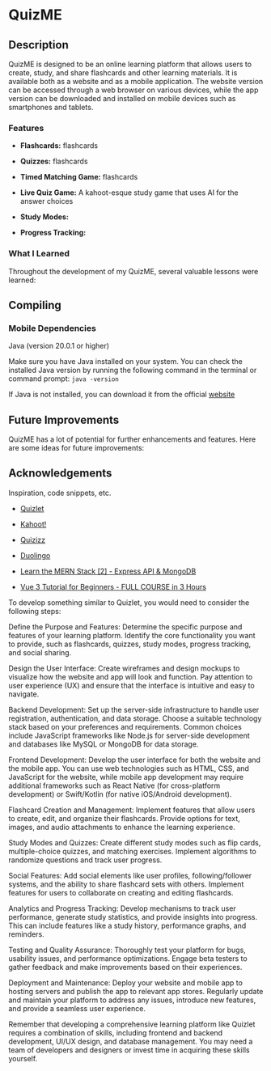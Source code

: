 # QuizME

## Description

QuizME is designed to be an online learning platform that allows users to create, study, and share flashcards and other learning materials. It is available both as a website and as a mobile application. The website version can be accessed through a web browser on various devices, while the app version can be downloaded and installed on mobile devices such as smartphones and tablets.

### Features

- **Flashcards:** flashcards

- **Quizzes:** flashcards

- **Timed Matching Game:** flashcards

- **Live Quiz Game:** A kahoot-esque study game that uses AI for the answer choices

- **Study Modes:**

- **Progress Tracking:**

### What I Learned

Throughout the development of my QuizME, several valuable lessons were learned:

## Compiling

### Mobile Dependencies
Java (version 20.0.1 or higher)

Make sure you have Java installed on your system. You can check the installed Java version by running the following command in the terminal or command prompt: `java -version`

If Java is not installed, you can download it from the official [website](https://www.java.com/en/download/)

## Future Improvements

QuizME has a lot of potential for further enhancements and features. Here are some ideas for future improvements:

## Acknowledgements

Inspiration, code snippets, etc.

- [Quizlet]()

- [Kahoot!](https://kahoot.it/)

- [Quizizz](https://quizizz.com/join)

- [Duolingo]()

- [Learn the MERN Stack [2] - Express API & MongoDB](https://www.youtube.com/watch?v=5yTazHkDR4o)

- [Vue 3 Tutorial for Beginners - FULL COURSE in 3 Hours](https://www.youtube.com/watch?v=ZqgiuPt5QZo)




To develop something similar to Quizlet, you would need to consider the following steps:

Define the Purpose and Features: Determine the specific purpose and features of your learning platform. Identify the core functionality you want to provide, such as flashcards, quizzes, study modes, progress tracking, and social sharing.

Design the User Interface: Create wireframes and design mockups to visualize how the website and app will look and function. Pay attention to user experience (UX) and ensure that the interface is intuitive and easy to navigate.

Backend Development: Set up the server-side infrastructure to handle user registration, authentication, and data storage. Choose a suitable technology stack based on your preferences and requirements. Common choices include JavaScript frameworks like Node.js for server-side development and databases like MySQL or MongoDB for data storage.

Frontend Development: Develop the user interface for both the website and the mobile app. You can use web technologies such as HTML, CSS, and JavaScript for the website, while mobile app development may require additional frameworks such as React Native (for cross-platform development) or Swift/Kotlin (for native iOS/Android development).

Flashcard Creation and Management: Implement features that allow users to create, edit, and organize their flashcards. Provide options for text, images, and audio attachments to enhance the learning experience.

Study Modes and Quizzes: Create different study modes such as flip cards, multiple-choice quizzes, and matching exercises. Implement algorithms to randomize questions and track user progress.

Social Features: Add social elements like user profiles, following/follower systems, and the ability to share flashcard sets with others. Implement features for users to collaborate on creating and editing flashcards.

Analytics and Progress Tracking: Develop mechanisms to track user performance, generate study statistics, and provide insights into progress. This can include features like a study history, performance graphs, and reminders.

Testing and Quality Assurance: Thoroughly test your platform for bugs, usability issues, and performance optimizations. Engage beta testers to gather feedback and make improvements based on their experiences.

Deployment and Maintenance: Deploy your website and mobile app to hosting servers and publish the app to relevant app stores. Regularly update and maintain your platform to address any issues, introduce new features, and provide a seamless user experience.

Remember that developing a comprehensive learning platform like Quizlet requires a combination of skills, including frontend and backend development, UI/UX design, and database management. You may need a team of developers and designers or invest time in acquiring these skills yourself.